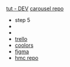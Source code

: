 [tut - DEV](https://dev.to/luvejo/how-to-build-a-carousel-from-scratch-using-vue-js-4ki0)
[carousel repo](https://github.com/luvejo/vue-3-carousel-tutorial/blob/options-api/src/components/Carousel.vue)

- step 5
- 
- 
- [trello](https://trello.com/invite/b/w8n3CQPc/ATTIe306b4719473913b4e962fc21879b6a64EDB9F08/hollowmooncraftscom)
- [coolors](https://coolors.co/user/palettes/6447ebc7955bf2000c67a558)
- [figma](https://www.figma.com/file/ZA1jpkNqusPcGoNGKjnCmN/hollowmooncrafts?type=design&node-id=0%3A1&mode=design&t=ZN0cmATK5fat4TTB-1)
- [hmc repo](https://github.com/morbidlyocheese/hollowmooncrafts.com)